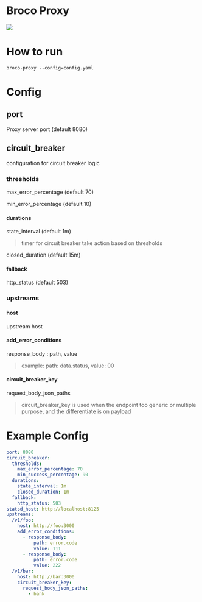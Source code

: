 # Broco Proxy

![](https://i.ibb.co/71HDw1b/2021-02-18-03-08-03.jpg)
# How to run
```
broco-proxy --config=config.yaml
```

# Config
## port
Proxy server port (default 8080)
## circuit_breaker
configuration for circuit breaker logic
### thresholds
max_error_percentage (default 70)

min_error_percentage (default 10)

#### durations
state_interval (default 1m)

> timer for circuit breaker take action based on thresholds

closed_duration (default 15m)

#### fallback
http_status (default 503)

### upstreams
#### host
upstream host
#### add_error_conditions

response_body : path, value

> example: path: data.status, value: 00

#### circuit_breaker_key
request_body_json_paths

> circuit_breaker_key is used when the endpoint too generic or multiple purpose, and the differentiate is on payload

# Example Config

```yaml
port: 8080
circuit_breaker:
  thresholds:
    max_error_percentage: 70
    min_success_percentage: 90
  durations:
    state_interval: 1m
    closed_duration: 1m
  fallback:
    http_status: 503    
statsd_host: http://localhost:8125
upstreams:
  /v1/foo:
    host: http://foo:3000
    add_error_conditions:      
      - response_body:
          path: error.code
          value: 111
      - response_body:
          path: error.code
          value: 222
  /v1/bar:
    host: http://bar:3000
    circuit_breaker_key:
      request_body_json_paths:
        - bank

```

